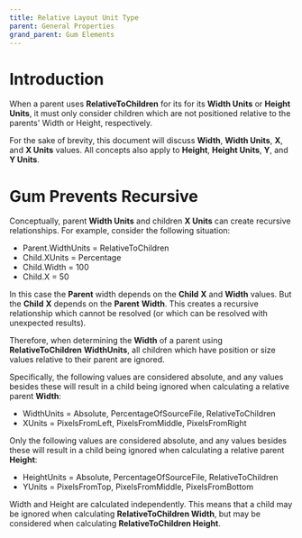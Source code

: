 ```yaml
---
title: Relative Layout Unit Type
parent: General Properties
grand_parent: Gum Elements
---
```


# Introduction

When a parent uses **RelativeToChildren** for its for its **Width Units** or **Height Units**, it must only consider children which are not positioned relative to the parents' Width or Height, respectively.

For the sake of brevity, this document will discuss **Width**, **Width Units**, **X**, and **X Units** values. All concepts also apply to **Height**, **Height Units**, **Y**, and **Y Units**.

# Gum Prevents Recursive

Conceptually, parent **Width Units** and children **X Units** can create recursive relationships. For example, consider the following situation:

* Parent.WidthUnits = RelativeToChildren
* Child.XUnits = Percentage
* Child.Width = 100
* Child.X = 50

In this case the **Parent** width depends on the **Child** **X** and **Width** values. But the **Child** **X** depends on the **Parent** **Width**. This creates a recursive relationship which cannot be resolved (or which can be resolved with unexpected results).

Therefore, when determining the **Width** of a parent using **RelativeToChildren** **WidthUnits**, all children which have position or size values relative to their parent are ignored.

Specifically, the following values are considered absolute, and any values besides these will result in a child being ignored when calculating a relative parent **Width**:

* WidthUnits = Absolute, PercentageOfSourceFile, RelativeToChildren
* XUnits = PixelsFromLeft,  PixelsFromMiddle, PixelsFromRight

Only the following values are considered absolute, and any values besides these will result in a child being ignored when calculating a relative parent **Height**:

* HeightUnits = Absolute, PercentageOfSourceFile, RelativeToChildren
* YUnits = PixelsFromTop, PixelsFromMiddle, PixelsFromBottom

Width and Height are calculated independently. This means that a child may be ignored when calculating **RelativeToChildren Width**, but may be considered when calculating **RelativeToChildren Height**.